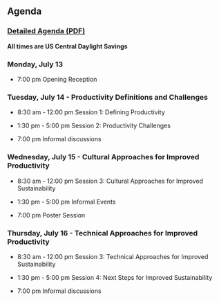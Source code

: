 
## Agenda

### [Detailed Agenda (PDF)](CWSS20-DP-Agenda.pdf)

**All times are US Central Daylight Savings**

### Monday, July 13
-  7:00 pm Opening Reception <!-- - Sexton Commons -->

### Tuesday, July 14 - **Productivity Definitions and Challenges**
<!-- -  7:00 - 8:30 am Breakfast - Refectory -->
-  8:30 am - 12:00 pm Session 1: Defining Productivity <!-- - Quad 264 -->
<!-- - 12:00 pm Lunch - Refectory -->
-  1:30 pm - 5:00 pm Session 2: Productivity Challenges <!-- - Quad 264 -->
 <!-- -  5:00 - 6:30 pm Dinner - Refectory -->
-  7:00 pm Informal discussions <!-- - Sexton Commons -->

### Wednesday, July 15 - **Cultural Approaches for Improved Productivity**
<!-- -  7:00 - 8:30 am Breakfast - Refectory -->
-  8:30 am - 12:00 pm Session 3: Cultural Approaches for Improved Sustainability <!-- - Quad 264 -->
<!-- - 12:00 pm Lunch - Refectory -->
-  1:30 pm - 5:00 pm Informal Events
<!-- -  5:00 - 6:30 pm Dinner - Refectory (Optional) -->
-  7:00 pm Poster Session <!-- - Alcuin Library -->

### Thursday, July 16 - **Technical Approaches for Improved Productivity**
<!-- -  7:00 - 8:30 am Breakfast - Refectory -->
-  8:30 am - 12:00 pm Session 3: Technical Approaches for Improved Sustainability <!-- - Quad 264 -->
<!-- - 12:00 pm Lunch - Refectory -->
-  1:30 pm - 5:00 pm Session 4: Next Steps for Improved Sustainability <!-- - Quad 264 -->
<!-- -  5:00 - 6:30 pm Dinner - Refectory -->
-  7:00 pm Informal discussions <!-- - Sexton Commons -->

<!-- ### Friday, July 17 - Departure -->
